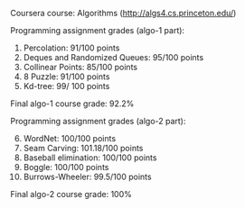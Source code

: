 Coursera course: Algorithms (http://algs4.cs.princeton.edu/)

Programming assignment grades (algo-1 part):

1) Percolation: 91/100 points 
2) Deques and Randomized Queues: 95/100 points
3) Collinear Points: 85/100 points
4) 8 Puzzle: 91/100 points 
5) Kd-tree: 99/ 100 points

Final algo-1 course grade: 92.2%

Programming assignment grades (algo-2 part):

6) WordNet: 100/100 points
7) Seam Carving: 101.18/100 points
8) Baseball elimination: 100/100 points
9) Boggle: 100/100 points
10) Burrows-Wheeler: 99.5/100 points

Final algo-2 course grade: 100%

